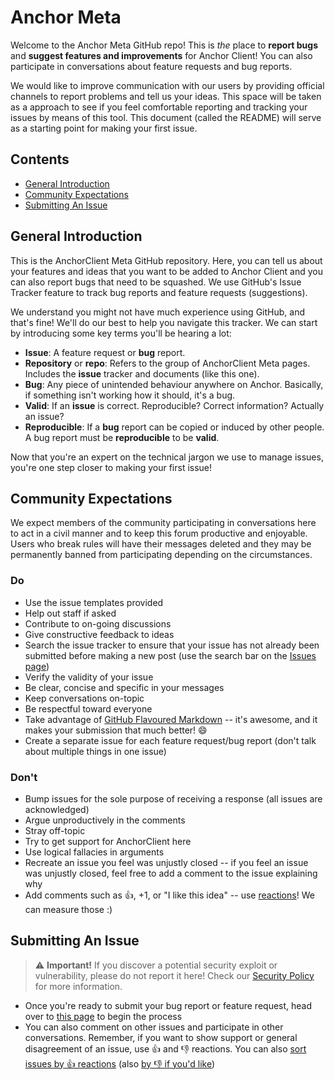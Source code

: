# Anchor Meta
Welcome to the Anchor Meta GitHub repo! This is *the* place to **report bugs** and **suggest features and improvements** for Anchor Client! You can also participate in conversations about feature requests and bug reports. 

We would like to improve communication with our users by providing official channels to report problems and tell us your ideas. This space will be taken as a approach to see if you feel comfortable reporting and tracking your issues by means of this tool. This document (called the README) will serve as a starting point for making your first issue.

## Contents
- [General Introduction](https://github.com/AnchorClient/Meta#general-introduction)
- [Community Expectations](https://github.com/AnchorClient/Meta#community-expectations)
- [Submitting An Issue](https://github.com/AnchorClient/Meta#submitting-an-issue)

## General Introduction
This is the AnchorClient Meta GitHub repository. Here, you can tell us about your features and ideas that you want to be added to Anchor Client and you can also report bugs that need to be squashed. We use GitHub's Issue Tracker feature to track bug reports and feature requests (suggestions).

We understand you might not have much experience using GitHub, and that's fine! We'll do our best to help you navigate this tracker. We can start by introducing some key terms you'll be hearing a lot:
- **Issue**: A feature request or **bug** report.
- **Repository** or **repo**: Refers to the group of AnchorClient Meta pages. Includes the **issue** tracker and documents (like this one).
- **Bug**: Any piece of unintended behaviour anywhere on Anchor. Basically, if something isn't working how it should, it's a bug.
- **Valid**: If an **issue** is correct. Reproducible? Correct information? Actually an issue?
- **Reproducible**: If a **bug** report can be copied or induced by other people. A bug report must be **reproducible** to be **valid**.

Now that you're an expert on the technical jargon we use to manage issues, you're one step closer to making your first issue!

## Community Expectations
We expect members of the community participating in conversations here to act in a civil manner and to keep this forum productive and enjoyable. Users who break rules will have their messages deleted and they may be permanently banned from participating depending on the circumstances.

### Do
- Use the issue templates provided
- Help out staff if asked
- Contribute to on-going discussions
- Give constructive feedback to ideas
- Search the issue tracker to ensure that your issue has not already been submitted before making a new post (use the search bar on the [Issues page](https://github.com/AnchorClient/Meta/issues))
- Verify the validity of your issue
- Be clear, concise and specific in your messages
- Keep conversations on-topic
- Be respectful toward everyone
- Take advantage of [GitHub Flavoured Markdown](https://github.com/adam-p/markdown-here/wiki/Markdown-Cheatsheet) -- it's awesome, and it makes your submission that much better! 😄
- Create a separate issue for each feature request/bug report (don't talk about multiple things in one issue)

### Don't
- Bump issues for the sole purpose of receiving a response (all issues are acknowledged)
- Argue unproductively in the comments
- Stray off-topic
- Try to get support for AnchorClient here
- Use logical fallacies in arguments
- Recreate an issue you feel was unjustly closed -- if you feel an issue was unjustly closed, feel free to add a comment to the issue explaining why
- Add comments such as 👍, +1, or "I like this idea" -- use [reactions](https://github.blog/2016-03-10-add-reactions-to-pull-requests-issues-and-comments/)! We can measure those :)

## Submitting An Issue
> ⚠️ **Important!** If you discover a potential security exploit or vulnerability, please do not report it here! Check our [Security Policy](https://github.com/AnchorClient/Meta/security/policy) for more information.

- Once you're ready to submit your bug report or feature request, head over to [this page](https://github.com/AnchorClient/Meta/issues/new/choose) to begin the process
- You can also comment on other issues and participate in other conversations. Remember, if you want to show support or general disagreement of an issue, use 👍 and 👎 reactions. You can also [sort issues by 👍 reactions](https://github.com/AnchorClient/Meta/issues?q=is%3Aissue+sort%3Areactions-%2B1-desc) (also [by 👎 if you'd like](https://github.com/AnchorClient/Meta/issues?q=is%3Aissue+sort%3Areactions--1-desc))
